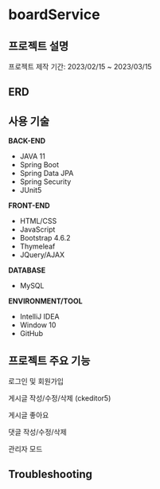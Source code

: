 # boardService

## 프로젝트 설명
프로젝트 제작 기간: 2023/02/15 ~ 2023/03/15

## ERD


## 사용 기술

**BACK-END**
- JAVA 11
- Spring Boot
- Spring Data JPA
- Spring Security
- JUnit5

**FRONT-END**
- HTML/CSS
- JavaScript
- Bootstrap 4.6.2
- Thymeleaf
- JQuery/AJAX

**DATABASE**
- MySQL

**ENVIRONMENT/TOOL**
- IntelliJ IDEA
- Window 10
- GitHub

## 프로젝트 주요 기능
로그인 및 회원가입  


게시글 작성/수정/삭제 (ckeditor5)  


게시글 좋아요  


댓글 작성/수정/삭제  


관리자 모드

## Troubleshooting
